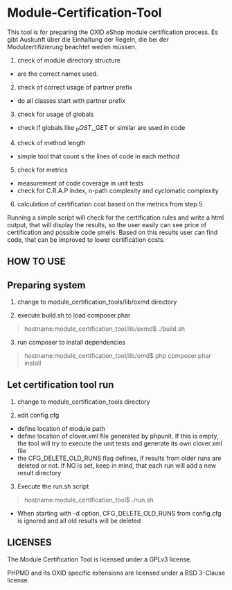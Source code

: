 Module-Certification-Tool
==========================


This tool is for preparing the OXID eShop module certification process.
Es gibt Auskunft über die Einhaltung der Regeln, die bei der Modulzertifizierung beachtet weden müssen.

1. check of module directory structure
 * are the correct names used.

2. check of correct usage of partner prefix
 * do all classes start with partner prefix

3. check for usage of globals
 * check if globals like $_POST,$_GET or similar are used in code

4. check of method length
 * simple tool that count s the lines of code in each method

5. check for metrics
 * measurement of code coverage in unit tests
 * check for C.R.A.P index, n-path complexity and cyclomatic complexity

6. calculation of certification cost based on the metrics from step 5

Running a simple script will check for the certification rules and write a html output, that will display the results,
so the user easily can see price of certification and possible code smells. Based on this results user can find code, that can be improved to lower certification costs.


HOW TO USE
----------
## Preparing system

1. change to module_certification_tools/lib/oxmd directory

2. execute build.sh to load composer.phar
> hostname:module_certification_tool/lib/oxmd$ ./build.sh

3. run composer to install dependencies
> hostname:module_certification_tool/lib/omd$ php composer.phar install

## Let certification tool run
1. change to module_certification_tools directory

2. edit config.cfg
 * define location of module path
 * define location of clover.xml file generated by phpunit. If this is empty, the tool will try to execute the unit tests and generate its own clover.xml file
 * the CFG_DELETE_OLD_RUNS flag defines, if results from older runs are deleted or not. If NO is set, keep in mind, that each run will add a new result directory

3. Execute the run.sh script
> hostname:module_certification_tool$ ./run.sh
 * When starting with -d option, CFG_DELETE_OLD_RUNS from config.cfg is ignored and all old results will be deleted



LICENSES
--------

The Module Certification Tool is licensed under a GPLv3 license.

PHPMD and its OXID specific extensions are licensed under a BSD 3-Clause license.
